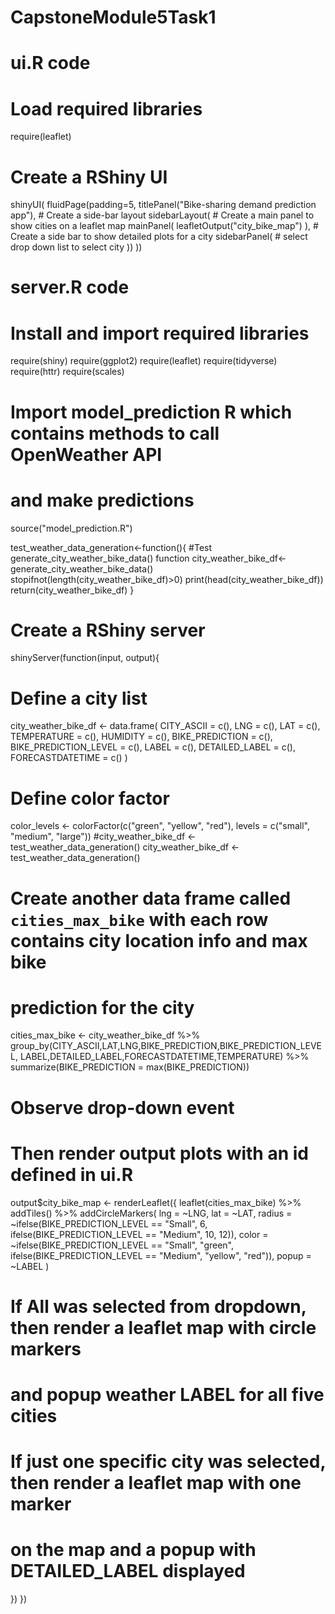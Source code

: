 # CapstoneModule5Task1


# ui.R code
# Load required libraries
require(leaflet)


# Create a RShiny UI
shinyUI(
  fluidPage(padding=5,
            titlePanel("Bike-sharing demand prediction app"), 
            # Create a side-bar layout
            sidebarLayout(
              # Create a main panel to show cities on a leaflet map
              mainPanel(
                leafletOutput("city_bike_map")
              ),
              # Create a side bar to show detailed plots for a city
              sidebarPanel(
                # select drop down list to select city
              ))
  ))


# server.R code
# Install and import required libraries
require(shiny)
require(ggplot2)
require(leaflet)
require(tidyverse)
require(httr)
require(scales)
# Import model_prediction R which contains methods to call OpenWeather API
# and make predictions
source("model_prediction.R")


test_weather_data_generation<-function(){
  #Test generate_city_weather_bike_data() function
  city_weather_bike_df<-generate_city_weather_bike_data()
  stopifnot(length(city_weather_bike_df)>0)
  print(head(city_weather_bike_df))
  return(city_weather_bike_df)
}

# Create a RShiny server
shinyServer(function(input, output){
  # Define a city list
  city_weather_bike_df <- data.frame(
    CITY_ASCII = c(),
    LNG = c(),
    LAT = c(),
    TEMPERATURE = c(),
    HUMIDITY = c(),
    BIKE_PREDICTION = c(),
    BIKE_PREDICTION_LEVEL = c(),
    LABEL = c(),
    DETAILED_LABEL = c(),
    FORECASTDATETIME = c()
  )
  # Define color factor
  color_levels <- colorFactor(c("green", "yellow", "red"), 
                              levels = c("small", "medium", "large"))
  #city_weather_bike_df <- test_weather_data_generation()
  city_weather_bike_df <- test_weather_data_generation()
  # Create another data frame called `cities_max_bike` with each row contains city location info and max bike
  # prediction for the city
   cities_max_bike <- city_weather_bike_df %>%
    group_by(CITY_ASCII,LAT,LNG,BIKE_PREDICTION,BIKE_PREDICTION_LEVEL,
             LABEL,DETAILED_LABEL,FORECASTDATETIME,TEMPERATURE) %>%
    summarize(BIKE_PREDICTION = max(BIKE_PREDICTION))
  # Observe drop-down event
  
  # Then render output plots with an id defined in ui.R
  output$city_bike_map <- renderLeaflet({
    leaflet(cities_max_bike) %>%
      addTiles() %>%
      addCircleMarkers(
        lng = ~LNG,
        lat = ~LAT,
        radius = ~ifelse(BIKE_PREDICTION_LEVEL == "Small", 6, 
                         ifelse(BIKE_PREDICTION_LEVEL == "Medium", 10, 12)),
        color = ~ifelse(BIKE_PREDICTION_LEVEL == "Small", "green", 
                        ifelse(BIKE_PREDICTION_LEVEL == "Medium", "yellow", "red")),
        popup = ~LABEL
      )
  # If All was selected from dropdown, then render a leaflet map with circle markers
  # and popup weather LABEL for all five cities
  
  # If just one specific city was selected, then render a leaflet map with one marker
  # on the map and a popup with DETAILED_LABEL displayed
  
 })
})

